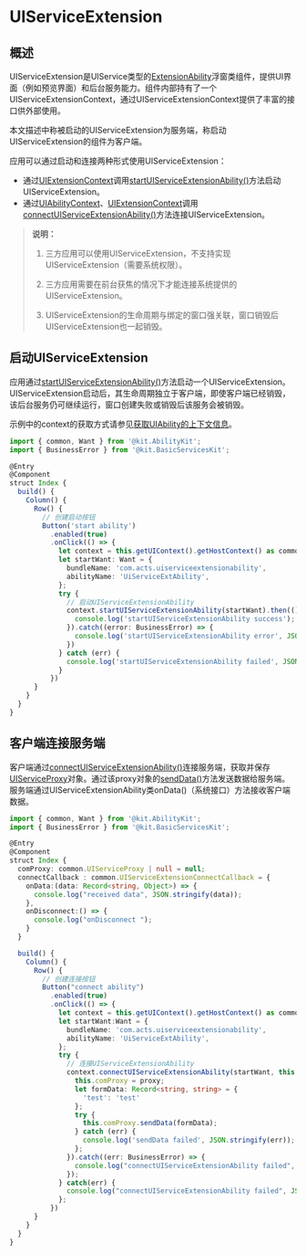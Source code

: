 # UIServiceExtension

## 概述

UIServiceExtension是UIService类型的[ExtensionAbility](../reference/apis-ability-kit/js-apis-app-ability-extensionAbility.md)浮窗类组件，提供UI界面（例如预览界面）和后台服务能力。组件内部持有了一个UIServiceExtensionContext，通过UIServiceExtensionContext提供了丰富的接口供外部使用。

本文描述中称被启动的UIServiceExtension为服务端，称启动UIServiceExtension的组件为客户端。

应用可以通过启动和连接两种形式使用UIServiceExtension：
- 通过[UIExtensionContext](../reference/apis-ability-kit/js-apis-inner-application-uiExtensionContext.md)调用[startUIServiceExtensionAbility()](../reference/apis-ability-kit/js-apis-inner-application-uiAbilityContext.md#uiabilitycontextstartuiserviceextensionability14)方法启动UIServiceExtension。
- 通过[UIAbilityContext](../reference/apis-ability-kit/js-apis-inner-application-uiAbilityContext.md)、[UIExtensionContext](../reference/apis-ability-kit/js-apis-inner-application-uiExtensionContext.md)调用[connectUIServiceExtensionAbility()](../reference/apis-ability-kit/js-apis-inner-application-uiAbilityContext.md#uiabilitycontextconnectuiserviceextensionability14)方法连接UIServiceExtension。


> **说明：**
>
> 1. 三方应用可以使用UIServiceExtension，不支持实现UIServiceExtension（需要系统权限）。
>
> 2. 三方应用需要在前台获焦的情况下才能连接系统提供的UIServiceExtension。
>
> 3. UIServiceExtension的生命周期与绑定的窗口强关联，窗口销毁后UIServiceExtension也一起销毁。


## 启动UIServiceExtension

应用通过[startUIServiceExtensionAbility()](../reference/apis-ability-kit/js-apis-inner-application-uiAbilityContext.md#uiabilitycontextstartuiserviceextensionability14)方法启动一个UIServiceExtension。UIServiceExtension启动后，其生命周期独立于客户端，即使客户端已经销毁，该后台服务仍可继续运行，窗口创建失败或销毁后该服务会被销毁。


示例中的context的获取方式请参见[获取UIAbility的上下文信息](uiability-usage.md#获取uiability的上下文信息)。

```ts
import { common, Want } from '@kit.AbilityKit';
import { BusinessError } from '@kit.BasicServicesKit';

@Entry
@Component
struct Index {
  build() {
    Column() {
      Row() {
        // 创建启动按钮
        Button('start ability')
          .enabled(true)
          .onClick(() => {
            let context = this.getUIContext().getHostContext() as common.UIAbilityContext;
            let startWant: Want = {
              bundleName: 'com.acts.uiserviceextensionability',
              abilityName: 'UiServiceExtAbility',
            };
            try {
              // 启动UIServiceExtensionAbility
              context.startUIServiceExtensionAbility(startWant).then(() => {
                console.log('startUIServiceExtensionAbility success');
              }).catch((error: BusinessError) => {
                console.log('startUIServiceExtensionAbility error', JSON.stringify(error));
              })
            } catch (err) {
              console.log('startUIServiceExtensionAbility failed', JSON.stringify(err));
            }
          })
      }
    }
  }
}
```

## 客户端连接服务端

  客户端通过[connectUIServiceExtensionAbility()](../reference/apis-ability-kit/js-apis-inner-application-uiAbilityContext.md#uiabilitycontextconnectuiserviceextensionability14)连接服务端，获取并保存[UIServiceProxy](../reference/apis-ability-kit/js-apis-inner-application-uiserviceproxy.md)对象。通过该proxy对象的[sendData()](../reference/apis-ability-kit/js-apis-inner-application-uiserviceproxy.md#uiserviceproxysenddata)方法发送数据给服务端。服务端通过UIServiceExtensionAbility类onData()（系统接口）方法接收客户端数据。


```ts
import { common, Want } from '@kit.AbilityKit';
import { BusinessError } from '@kit.BasicServicesKit';

@Entry
@Component
struct Index {
  comProxy: common.UIServiceProxy | null = null;
  connectCallback : common.UIServiceExtensionConnectCallback = {
    onData:(data: Record<string, Object>) => {
      console.log("received data", JSON.stringify(data));
    },
    onDisconnect:() => {
      console.log("onDisconnect ");
    }
  }

  build() {
    Column() {
      Row() {
        // 创建连接按钮
        Button("connect ability")
          .enabled(true)
          .onClick(() => {
            let context = this.getUIContext().getHostContext() as common.UIAbilityContext;
            let startWant:Want = {
              bundleName: 'com.acts.uiserviceextensionability',
              abilityName: 'UiServiceExtAbility',
            };
            try {
              // 连接UIServiceExtensionAbility
              context.connectUIServiceExtensionAbility(startWant, this.connectCallback).then((proxy: common.UIServiceProxy) => {
                this.comProxy = proxy;
                let formData: Record<string, string> = {
                  'test': 'test'
                };
                try {
                  this.comProxy.sendData(formData);
                } catch (err) {
                  console.log('sendData failed', JSON.stringify(err));
                };
              }).catch((err: BusinessError) => {
                console.log("connectUIServiceExtensionAbility failed", JSON.stringify(err));
              });
            } catch(err) {
              console.log("connectUIServiceExtensionAbility failed", JSON.stringify(err));
            };
          })
      }
    }
  }
}
```